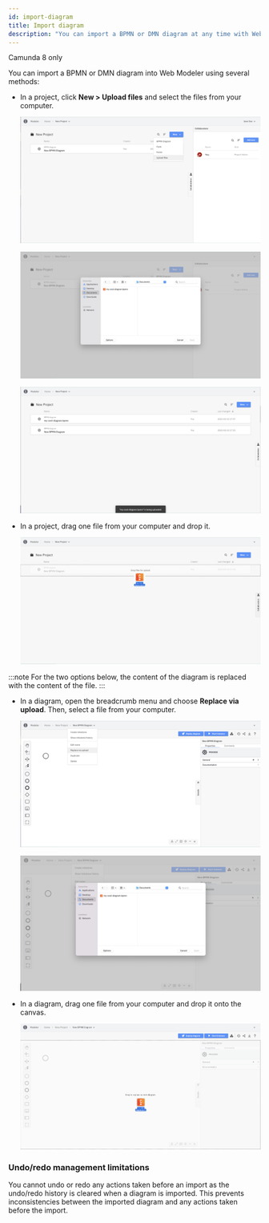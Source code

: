 ```yaml
---
id: import-diagram
title: Import diagram
description: "You can import a BPMN or DMN diagram at any time with Web Modeler."
---
```


<span class="badge badge--cloud">Camunda 8 only</span>

You can import a BPMN or DMN diagram into Web Modeler using several methods:

- In a project, click **New > Upload files** and select the files from your computer.

  ![import diagram](img/import-diagram/web-modeler-upload-file-menu-item.png)

  ![import diagram](img/import-diagram/web-modeler-upload-file-choose.png)

  ![import diagram](img/import-diagram/web-modeler-upload-file-completed.png)

- In a project, drag one file from your computer and drop it.

  ![import diagram](img/import-diagram/web-modeler-project-drag-and-drop.png)

:::note
For the two options below, the content of the diagram is replaced with the content of the file.
:::

- In a diagram, open the breadcrumb menu and choose **Replace via upload**. Then, select a file from your computer.

  ![import diagram](img/import-diagram/web-modeler-replace-via-upload-menu-item.png)

  ![import diagram](img/import-diagram/web-modeler-replace-via-upload-choose.png)

- In a diagram, drag one file from your computer and drop it onto the canvas.

  ![import diagram](img/import-diagram/web-modeler-diagram-replace-via-drag-and-drop.png)

### Undo/redo management limitations

You cannot undo or redo any actions taken before an import as the undo/redo history is cleared when a diagram is imported. This prevents inconsistencies between the imported diagram and any actions taken before the import.
